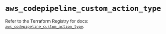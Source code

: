 # `aws_codepipeline_custom_action_type`

Refer to the Terraform Registry for docs: [`aws_codepipeline_custom_action_type`](https://registry.terraform.io/providers/hashicorp/aws/5.31.0/docs/resources/codepipeline_custom_action_type).

